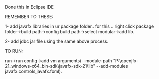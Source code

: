 
Done this in Eclipse IDE

REMEMBER TO THESE:

1- add javafx libraries in ur package folder.. for this .. right click package folder->build path->config build path->select modular->add lib.

2- add jdbc jar file using the same above process.

TO RUN:

run->run config->add vm arguments(--module-path "P:\openjfx-21_windows-x64_bin-sdk\javafx-sdk-21\lib" --add-modules javafx.controls,javafx.fxml).
